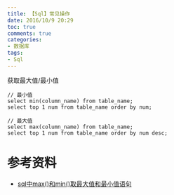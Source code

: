```yaml
---
title: 【Sql】常见操作
date: 2016/10/9 20:29
toc: true
comments: true
categories:
- 数据库
tags:
- Sql
---
```



获取最大值/最小值
```
// 最小值
select min(column_name) from table_name;
select top 1 num from table_name order by num;

// 最大值
select max(column_name) from table_name;
select top 1 num from table_name order by num desc;
```

参考资料
=======
- [sql中max()和min()取最大值和最小值语句](http://www.111cn.net/database/mssqlserver/42437.htm)

